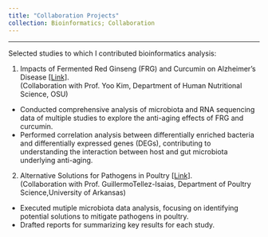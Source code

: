```yaml
---
title: "Collaboration Projects"
collection: Bioinformatics; Collaboration
---
```


***

Selected studies to which I contributed bioinformatics analysis:
1. Impacts of Fermented Red Ginseng (FRG) and Curcumin on Alzheimer’s Disease [[Link]](https://www.mdpi.com/2072-6643/16/2/240). <br>
(Collaboration with Prof. Yoo Kim, Department of Human Nutritional Science, OSU)
* Conducted comprehensive analysis of microbiota and RNA sequencing data of multiple studies to explore the anti-aging effects of FRG and curcumin.
* Performed correlation analysis between differentially enriched bacteria and differentially expressed genes (DEGs), contributing to understanding the interaction between host and gut microbiota underlying anti-aging.

2. Alternative Solutions for Pathogens in Poultry [[Link]](https://www.sciencedirect.com/science/article/pii/S0032579123005783). <br>
(Collaboration with Prof. GuillermoTellez-Isaias, Department of Poultry Science,University of Arkansas)
* Executed mutiple microbiota data analysis, focusing on identifying potential solutions to mitigate pathogens in poultry.
* Drafted reports for summarizing key results for each study.
